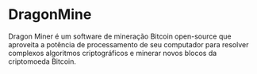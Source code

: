 # DragonMine
Dragon Miner é um software de mineração Bitcoin open-source que aproveita a potência de processamento de seu computador para resolver complexos algoritmos criptográficos e minerar novos blocos da criptomoeda Bitcoin.
